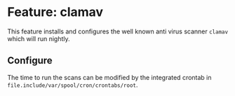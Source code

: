 # Feature: clamav
<website-feature> This feature installs and configures the well known anti virus scanner `clamav` which will run nightly. </website-feature>

## Configure 
The time to run the scans can be modified by the integrated crontab in `file.include/var/spool/cron/crontabs/root`.
